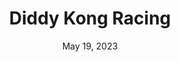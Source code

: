 ---
layout: n64
title: "Diddy Kong Racing"
categories:
 - approved
 - n64
 - universal
 - safe
tags:
- dk
- spinoff
- racing
series:
- donkey kong
date: May 19, 2023
permalink: /games/dk-racing/play/details
publisher: Rare
gid: dk-racing
edition: us
---